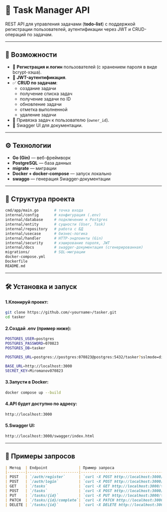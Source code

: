 # 📝 Task Manager API

REST API для управления задачами (**todo-list**) с поддержкой регистрации пользователей, аутентификации через JWT и CRUD-операций по задачам.

----

## 🚀 Возможности

- 📌 **Регистрация и логин** пользователей (с хранением пароля в виде bcrypt-хэша).
- 🔑 **JWT-аутентификация**.
- ✅ **CRUD по задачам**:
    - создание задачи
    - получение списка задач
    - получение задачи по ID
    - обновление задачи
    - отметка выполненной
    - удаление задачи
- 📂 Привязка задач к пользователю (`owner_id`).
- 📖 Swagger UI для документации.

---

## ⚙️ Технологии

- **Go (Gin)** — веб-фреймворк
- **PostgreSQL** — база данных
- **migrate** — миграции
- **Docker + docker-compose** — запуск локально
- **swaggo** — генерация Swagger-документации

---

## 📂 Структура проекта

```bash
cmd/app/main.go       # точка входа
internal/config       # конфигурация (.env)
internal/database     # подключение к Postgres
internal/entity       # сущности (User, Task)
internal/repository   # работа с БД
internal/usecase      # бизнес-логика
internal/handler      # HTTP-эндпоинты (Gin)
internal/security     # хэширование пароля, JWT
internal/docs         # swagger-документация (сгенерированная)
migrations/           # SQL-миграции
docker-compose.yml
Dockerfile
README.md
```
---
## 🛠️ Установка и запуск

#### 1.Клонируй проект:
```bash
git clone https://github.com/<yourname>/tasker.git
cd tasker
```
#### 2.Создай .env (пример ниже):
```bash
POSTGRES_USER=postgres
POSTGRES_PASSWORD=070823
POSTGRES_DB=tasker

POSTGRES_URL=postgres://postgres:070823@postgres:5432/tasker?sslmode=disable

BASE_URL=http://localhost:3000
SECRET_KEY=Miromanov070823
```
#### 3.Запусти в Docker:
```bash
docker compose up --build
```
#### 4.API будет доступно по адресу:
```bash
http://localhost:3000
```
#### 5.Swagger UI:
```bash
http://localhost:3000/swagger/index.html
```


---


## 📌 Примеры запросов
```markdown
| Метод  | Endpoint              | Пример запроса                                                                                                          | Ответ (пример)   |
|--------|-----------------------|-------------------------------------------------------------------------------------------------------------------------|------------------|
| POST   | `/auth/register`      | `curl -X POST http://localhost:3000/auth/register -H "Content-Type: application/json" -d '{"email":"x","password":"y"}'`| `{"user_id":1}`  |
| POST   | `/auth/login`         | `curl -X POST http://localhost:3000/auth/login -H "Content-Type: application/json" -d '{"email":"x","password":"y"}'`   | `{"token":"..."}`|
| GET    | `/tasks`              | `curl -X GET http://localhost:3000/tasks -H "Authorization: Bearer <JWT>"`                                              | `{"tasks":[...]}`|
| POST   | `/tasks`              | `curl -X POST http://localhost:3000/tasks -H "Authorization: Bearer <JWT>" -d '{"title":"Test"}'`                       | `{...}`          |
| PUT    | `/tasks/{id}`         | `curl -X PUT http://localhost:3000/tasks/1 -H "Authorization: Bearer <JWT>" -d '{"title":"Update"}'`                    | `{...}`          | 
| PATCH  | `/tasks/{id}/complete`| `curl -X PATCH http://localhost:3000/tasks/1/complete -H "Authorization: Bearer <JWT>"`                                 | `{...}`          |
| DELETE | `/tasks/{id}`         | `curl -X DELETE http://localhost:3000/tasks/1 -H "Authorization: Bearer <JWT>"`                                         | `204 No Content` |
```

